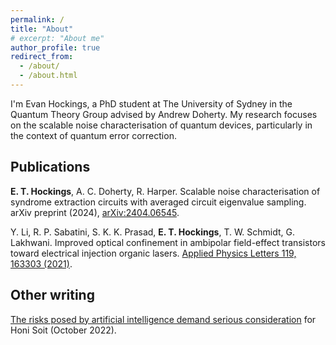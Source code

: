 ```yaml
---
permalink: /
title: "About"
# excerpt: "About me"
author_profile: true
redirect_from: 
  - /about/
  - /about.html
---
```


I'm Evan Hockings, a PhD student at The University of Sydney in the Quantum Theory Group advised by Andrew Doherty. My research focuses on the scalable noise characterisation of quantum devices, particularly in the context of quantum error correction.

## Publications

**E. T. Hockings**, A. C. Doherty, R. Harper. Scalable noise characterisation of syndrome extraction circuits with averaged circuit eigenvalue sampling. arXiv preprint (2024), [arXiv:2404.06545](https://arxiv.org/abs/2404.06545).

Y. Li, R. P. Sabatini, S. K. K. Prasad, **E. T. Hockings**, T. W. Schmidt, G. Lakhwani. Improved optical confinement in ambipolar field-effect transistors toward electrical injection organic lasers. [Applied Physics Letters 119, 163303 (2021)](https://doi.org/10.1063/5.0063336).

## Other writing

[The risks posed by artificial intelligence demand serious consideration](https://honisoit.com/2022/10/the-risks-posed-by-artificial-intelligence-demand-serious-consideration/) for Honi Soit (October 2022).
